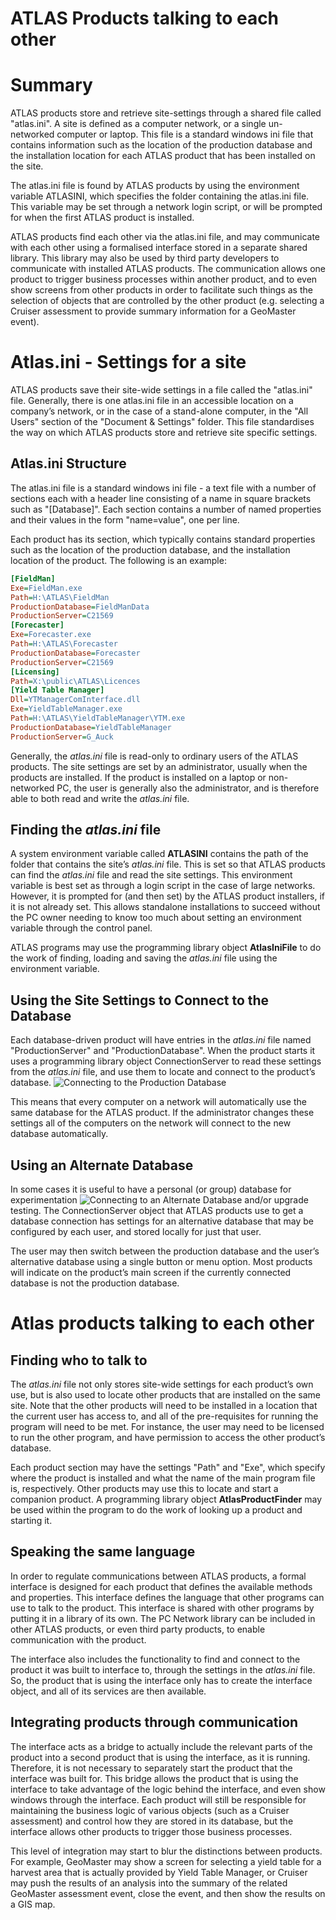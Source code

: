 ﻿# ATLAS Products talking to each other
# Summary
ATLAS products store and retrieve site-settings through a shared file called
"atlas.ini". A site is defined as a computer network, or a single un-networked
computer or laptop. This file is a standard windows ini file that contains information
such as the location of the production database and the installation location for each
ATLAS product that has been installed on the site.

The atlas.ini file is found by ATLAS products by using the environment variable
ATLASINI, which specifies the folder containing the atlas.ini file. This variable may
be set through a network login script, or will be prompted for when the first ATLAS
product is installed.

ATLAS products find each other via the atlas.ini file, and may communicate with
each other using a formalised interface stored in a separate shared library. This
library may also be used by third party developers to communicate with installed
ATLAS products. The communication allows one product to trigger business
processes within another product, and to even show screens from other products in
order to facilitate such things as the selection of objects that are controlled by the
other product (e.g. selecting a Cruiser assessment to provide summary information for
a GeoMaster event).

# Atlas.ini - Settings for a site
ATLAS products save their site-wide settings in a file called the "atlas.ini" file.
Generally, there is one atlas.ini file in an accessible location on a company’s network,
or in the case of a stand-alone computer, in the "All Users" section of the "Document
& Settings" folder. This file standardises the way on which ATLAS products store
and retrieve site specific settings.

## Atlas.ini Structure
The atlas.ini file is a standard windows ini file - a text file with a number of sections
each with a header line consisting of a name in square brackets such as "\[Database\]".
Each section contains a number of named properties and their values in the form
"name=value", one per line.

Each product has its section, which typically contains standard properties such as the
location of the production database, and the installation location of the product.
The following is an example:
```ini
[FieldMan]
Exe=FieldMan.exe
Path=H:\ATLAS\FieldMan
ProductionDatabase=FieldManData
ProductionServer=C21569
[Forecaster]
Exe=Forecaster.exe
Path=H:\ATLAS\Forecaster
ProductionDatabase=Forecaster
ProductionServer=C21569
[Licensing]
Path=X:\public\ATLAS\Licences
[Yield Table Manager]
Dll=YTManagerComInterface.dll
Exe=YieldTableManager.exe
Path=H:\ATLAS\YieldTableManager\YTM.exe
ProductionDatabase=YieldTableManager
ProductionServer=G_Auck
```

Generally, the _atlas.ini_ file is read-only to ordinary users of the ATLAS products. The
site settings are set by an administrator, usually when the products are installed. If the
product is installed on a laptop or non-networked PC, the user is generally also the
administrator, and is therefore able to both read and write the _atlas.ini_ file.

## Finding the _atlas.ini_ file
A system environment variable called __ATLASINI__ contains the path of the folder that
contains the site’s _atlas.ini_ file. This is set so that ATLAS products can find the
_atlas.ini_ file and read the site settings. This environment variable is best set as
through a login script in the case of large networks. However, it is prompted for (and
then set) by the ATLAS product installers, if it is not already set. This allows standalone
installations to succeed without the PC owner needing to know too much about
setting an environment variable through the control panel.

ATLAS programs may use the programming library object __AtlasIniFile__ to do the
work of finding, loading and saving the _atlas.ini_ file using the environment variable.

## Using the Site Settings to Connect to the Database
Each database-driven product will have entries in the _atlas.ini_ file named
"ProductionServer" and "ProductionDatabase". When the product starts it uses a
programming library object ConnectionServer to read these settings from the _atlas.ini_
file, and use them to locate and connect to the product’s database.
![Connecting to the Production Database](/docs/fm_talking_1.png)

This means that every computer on a network will automatically use the same
database for the ATLAS product. If the administrator changes these settings all of the
computers on the network will connect to the new database automatically.

## Using an Alternate Database
In some cases it is useful to have a personal (or group) database for experimentation
![Connecting to an Alternate Database](/docs/fm_talking_2.png)
and/or upgrade testing. The ConnectionServer object that ATLAS products use to get
a database connection has settings for an alternative database that may be configured
by each user, and stored locally for just that user.

The user may then switch between the production database and the user’s alternative
database using a single button or menu option. Most products will indicate on the
product’s main screen if the currently connected database is not the production
database.

# Atlas products talking to each other
## Finding who to talk to
The _atlas.ini_ file not only stores site-wide settings for each product’s own use, but is
also used to locate other products that are installed on the same site. Note that the
other products will need to be installed in a location that the current user has access to,
and all of the pre-requisites for running the program will need to be met. For
instance, the user may need to be licensed to run the other program, and have
permission to access the other product’s database.

Each product section may have the settings "Path" and "Exe", which specify where
the product is installed and what the name of the main program file is, respectively.
Other products may use this to locate and start a companion product. A programming
library object __AtlasProductFinder__ may be used within the program to do the work of
looking up a product and starting it.

## Speaking the same language
In order to regulate communications between ATLAS products, a formal interface is
designed for each product that defines the available methods and properties. This
interface defines the language that other programs can use to talk to the product. This
interface is shared with other programs by putting it in a library of its own. The
PC Network library can be included in other ATLAS products, or even third party products, to
enable communication with the product.

The interface also includes the functionality to find and connect to the product it was
built to interface to, through the settings in the _atlas.ini_ file. So, the product that is
using the interface only has to create the interface object, and all of its services are
then available.

## Integrating products through communication
The interface acts as a bridge to actually include the relevant parts of the product into
a second product that is using the interface, as it is running. Therefore, it is not
necessary to separately start the product that the interface was built for. This bridge
allows the product that is using the interface to take advantage of the logic behind the
interface, and even show windows through the interface. Each product will still be
responsible for maintaining the business logic of various objects (such as a Cruiser
assessment) and control how they are stored in its database, but the interface allows
other products to trigger those business processes.

This level of integration may start to blur the distinctions between products. For
example, GeoMaster may show a screen for selecting a yield table for a harvest area
that is actually provided by Yield Table Manager, or Cruiser may push the results of
an analysis into the summary of the related GeoMaster assessment event, close the
event, and then show the results on a GIS map.
